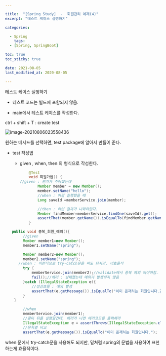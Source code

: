 ```yaml
---

title:  "[Spring Study]  -  회원관리 예제(4)"
excerpt: "테스트 케이스 실행하기"

categories:

  - Spring
    tags:
  - [Spring, SpringBoot]

toc: true
toc_sticky: true

date: 2021-08-05
last_modified_at: 2020-08-05

---
```


테스트 케이스 실행하기

- 테스트 코드는 빌드에 포함되지 않음.

- main에서 테스트 케이스를 작성한다.

ctrl + shift + T : create test

![image-20210806023558436](C:\Users\이솔\AppData\Roaming\Typora\typora-user-images\image-20210806023558436.png)

원하는 메서드를 선택하면, test package에 알아서 만들어 준다.

  - test 작성법

    - given , when, then 의 형식으로 작성한다.

      ```java
          @Test
          void 회원가입() {
      //given : 뭔가가 주어졌는데
              Member member = new Member();
              member.setName("hello");
              //when : 이걸 실행했을 때
              Long saveId =memberService.join(member);
      
              //then : 이런 결과가 나와야한다.
              Member findMember=memberService.findOne(saveId).get();
              assertThat(member.getName()).isEqualTo(findMember.getName());
          }
      ```

```java
   public void 중복_회원_예외(){
        //given
        Member member1=new Member();
        member1.setName("spring");

        Member member2=new Member();
        member2.setName("spring");
	  //when : 이런식으로 try-catch문을 써도 되지만, 비효율적
        try {
            memberService.join(member2);//validate에서 중복 예외 되어야함.
            fail();//에러 : 실패했는데 예외가 발생하지 않음
        }catch (IllegalStateException e){
            //정상흐름 : 예외 발생
            assertThat(e.getMessage()).isEqualTo("이미 존재하는 회원입니다.23");//실패
        }
    }
```

```java
        //when
        memberService.join(member1);
        //콤마 뒤를 실행할건데, 에러가 나면 에러코드를 출력해라
        IllegalStateException e = assertThrows(IllegalStateException.class,()-> memberService.join(member2));
		//문자열 비교
        assertThat(e.getMessage()).isEqualTo("이미 존재하는 회원입니다.");

```

when 문에서 try-catch문을 사용해도 되지만, 밑처럼 spring의 문법을 사용하여 표현하는게 효율적이다.
